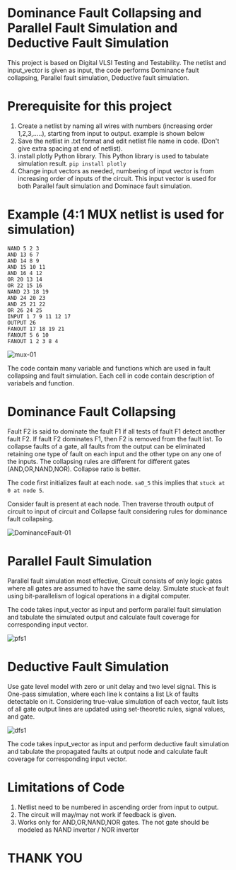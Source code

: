 # Dominance Fault Collapsing and Parallel Fault Simulation and Deductive Fault Simulation
This project is based on Digital VLSI Testing and Testability. The netlist and input_vector is given as input, the code performs Dominance fault collapsing, Parallel fault simulation, Deductive fault simulation.


# Prerequisite for this project
1) Create a netlist by naming all wires with numbers (increasing order 1,2,3,.....), starting from input to output. example is shown below
2) Save the netlist in .txt format and edit netlist file name in code. (Don't give extra spacing at end of netlist).
3) install plotly Python library. This Python library is used to tabulate simulation result.     ```pip install plotly``` 
4) Change input vectors as needed, numbering of input vector is from increasing order of inputs of the circuit. This input vector is used for both Parallel fault simulation and Dominace fault simulation.

# Example (4:1 MUX netlist is used for simulation)
```
NAND 5 2 3
AND 13 6 7
AND 14 8 9
AND 15 10 11
AND 16 4 12
OR 20 13 14
OR 22 15 16
NAND 23 18 19
AND 24 20 23
AND 25 21 22
OR 26 24 25
INPUT 1 7 9 11 12 17
OUTPUT 26
FANOUT 17 18 19 21
FANOUT 5 6 10
FANOUT 1 2 3 8 4 
```

![mux-01](https://user-images.githubusercontent.com/63975346/140762141-6ed6b118-ce2d-4609-ae6a-2e8b598c3c0f.png)



The code contain many variable and functions which are used in fault collapsing and fault simulation. Each cell in code contain description of variabels and function. 



# Dominance Fault Collapsing
Fault F2 is said to dominate the fault F1 if all tests of fault F1 detect another fault F2. If fault F2 dominates F1, then F2 is removed from the fault list.
To collapse faults of a gate, all faults from the output can be eliminated retaining one type of fault on each input and the other type on any one of the inputs. The collapsing rules are different for different gates (AND,OR,NAND,NOR).
Collapse ratio is better.

The code first initializes fault at each node. 
```sa0_5``` this implies that ```stuck at 0 at node 5```.

Consider fault is present at each node. Then traverse throuth output of circuit to input of circuit and Collapse fault considering rules for dominance fault collapsing.


![DominanceFault-01](https://user-images.githubusercontent.com/63975346/140766293-fb370220-e5e5-49a5-9b39-3263b9ac1809.png)


# Parallel Fault Simulation
Parallel fault simulation most effective, Circuit consists of only logic gates where all gates are assumed to have the same delay. Simulate stuck-at fault using bit-parallelism of logical operations in a digital computer.

The code takes input_vector as input and perform parallel fault simulation and tabulate the simulated output and calculate fault coverage for corresponding input vector.

![pfs1](https://user-images.githubusercontent.com/63975346/140797688-9d63f311-11b5-4126-a3de-f76bb0a34936.png)


# Deductive Fault Simulation
Use gate level model with zero or unit delay and two level signal.
This is One-pass simulation, where each line k contains a list Lk of faults detectable on it. Considering true-value simulation of each vector, fault lists of all gate output lines are updated using set-theoretic rules, signal values, and gate. 

![dfs1](https://user-images.githubusercontent.com/63975346/140797817-05ed62f0-a3f4-460b-aea9-737791b805f2.png)


The code takes input_vector as input and perform deductive fault simulation and tabulate the propagated faults at output node and calculate fault coverage for corresponding input vector.


# Limitations of Code
1) Netlist need to be numbered in ascending order from input to output.
2) The circuit will may/may not work if feedback is given.
3) Works only for AND,OR,NAND,NOR gates. The not gate should be modeled as NAND inverter / NOR inverter



# THANK YOU
